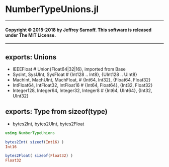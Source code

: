 # NumberTypeUnions.jl


----


#### Copyright © 2015-2018 by Jeffrey Sarnoff. This software is released under The MIT License.


----


## exports: Unions

- IEEEFloat                                   # Union{Float64|32|16}, imported from Base
- SysInt, SysUInt, SysFloat                   # {Int128 .. Int8}, {UInt128 .. UInt8}  
- MachInt, MachUInt, MachFloat,               # {Int64, Int32},   {Float64, Float32}
- IntFloat64, IntFloat32, IntFloat16          # {Int64, Float64}, {Int32, Float32}
- Integer128, Integer64, Integer32, Integer8  # {Int64, UInt64},  {Int32, UInt32}

## exports: Type from sizeof(type)

- bytes2Int, bytes2UInt, bytes2Float

```julia
using NumberTypeUnions

bytes2Int( sizeof(Int16) )
Int16

bytes2Float( sizeof(Float32) )
Float32
```
